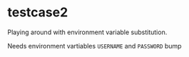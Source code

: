 # testcase2

Playing around with environment variable substitution.

Needs environment vartiables `USERNAME` and `PASSWORD`
 bump

